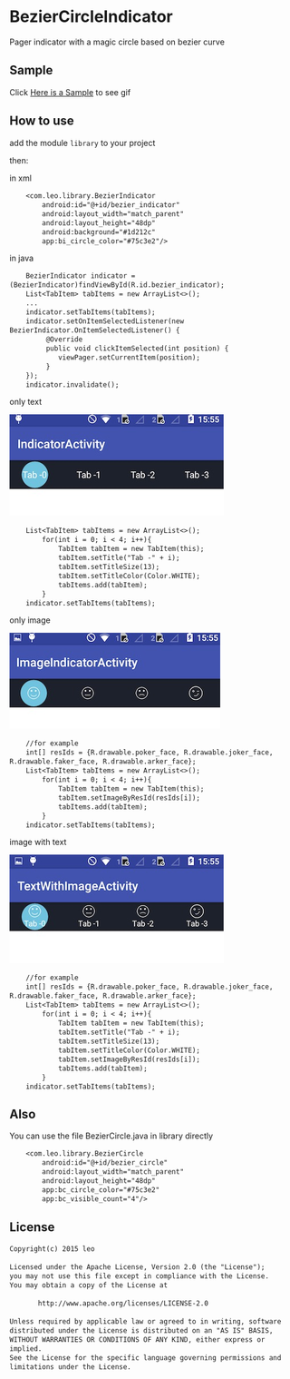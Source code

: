 # BezierCircleIndicator

Pager indicator with a magic circle based on bezier curve

## Sample
Click [Here is a Sample](https://github.com/Leolusir/BezierCircleIndicator/tree/master/gif/sample.gif) to see gif

## How to use

add the module `library` to your project

then:

in xml

```
    <com.leo.library.BezierIndicator  
        android:id="@+id/bezier_indicator"
        android:layout_width="match_parent"
        android:layout_height="48dp"
        android:background="#1d212c"
        app:bi_circle_color="#75c3e2"/>
```

in java

```
    BezierIndicator indicator = (BezierIndicator)findViewById(R.id.bezier_indicator);
    List<TabItem> tabItems = new ArrayList<>();
    ...
    indicator.setTabItems(tabItems);
    indicator.setOnItemSelectedListener(new BezierIndicator.OnItemSelectedListener() {
         @Override
         public void clickItemSelected(int position) {
            viewPager.setCurrentItem(position);
         }
    });
    indicator.invalidate();
```

only text 

![image](https://raw.githubusercontent.com/Leolusir/BezierCircleIndicator/master/image/1.png)


```
    List<TabItem> tabItems = new ArrayList<>();
        for(int i = 0; i < 4; i++){
            TabItem tabItem = new TabItem(this);
            tabItem.setTitle("Tab -" + i);
            tabItem.setTitleSize(13);
            tabItem.setTitleColor(Color.WHITE);
            tabItems.add(tabItem);
        }
    indicator.setTabItems(tabItems);
```

only image 

![image](https://raw.githubusercontent.com/Leolusir/BezierCircleIndicator/master/image/2.png)


```
    //for example
    int[] resIds = {R.drawable.poker_face, R.drawable.joker_face, R.drawable.faker_face, R.drawable.arker_face};
    List<TabItem> tabItems = new ArrayList<>();
        for(int i = 0; i < 4; i++){
            TabItem tabItem = new TabItem(this);
            tabItem.setImageByResId(resIds[i]);
            tabItems.add(tabItem);
        }
    indicator.setTabItems(tabItems);
```

image with text

![image](https://raw.githubusercontent.com/Leolusir/BezierCircleIndicator/master/image/3.png)


```
    //for example
    int[] resIds = {R.drawable.poker_face, R.drawable.joker_face, R.drawable.faker_face, R.drawable.arker_face};
    List<TabItem> tabItems = new ArrayList<>();
        for(int i = 0; i < 4; i++){
            TabItem tabItem = new TabItem(this);
            tabItem.setTitle("Tab -" + i);
            tabItem.setTitleSize(13);
            tabItem.setTitleColor(Color.WHITE);
            tabItem.setImageByResId(resIds[i]);
            tabItems.add(tabItem);
        }
    indicator.setTabItems(tabItems);
```

## Also
You can use the file BezierCircle.java in library directly

```
    <com.leo.library.BezierCircle
        android:id="@+id/bezier_circle"
        android:layout_width="match_parent"
        android:layout_height="48dp"
        app:bc_circle_color="#75c3e2"
        app:bc_visible_count="4"/>
```

## License

```
Copyright(c) 2015 leo

Licensed under the Apache License, Version 2.0 (the "License");
you may not use this file except in compliance with the License.
You may obtain a copy of the License at

       http://www.apache.org/licenses/LICENSE-2.0

Unless required by applicable law or agreed to in writing, software
distributed under the License is distributed on an "AS IS" BASIS,
WITHOUT WARRANTIES OR CONDITIONS OF ANY KIND, either express or implied.
See the License for the specific language governing permissions and
limitations under the License.
```


